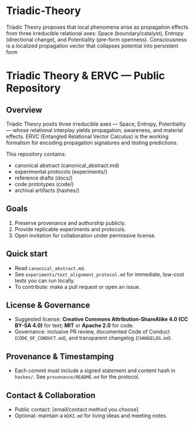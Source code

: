 # Triadic-Theory
Triadic Theory proposes that local phenomena arise as propagation effects from three irreducible relational axes: Space (boundary/catalyst), Entropy (directional change), and Potentiality (pre-form openness). Consciousness is a localized propagation vector that collapses potential into persistent form
# Triadic Theory & ERVC — Public Repository

## Overview
Triadic Theory posits three irreducible axes — Space, Entropy, Potentiality — whose relational interplay yields propagation, awareness, and material effects. ERVC (Entangled Relational Vector Calculus) is the working formalism for encoding propagation signatures and testing predictions.

This repository contains:
- canonical abstract (canonical_abstract.md)
- experimental protocols (experiments/)
- reference drafts (docs/)
- code prototypes (code/)
- archival artifacts (hashes/)

## Goals
1. Preserve provenance and authorship publicly.
2. Provide replicable experiments and protocols.
3. Open invitation for collaboration under permissive license.

## Quick start
- Read `canonical_abstract.md`.
- See `experiments/text_alignment_protocol.md` for immediate, low-cost tests you can run locally.
- To contribute: make a pull request or open an issue.

## License & Governance
- Suggested license: **Creative Commons Attribution-ShareAlike 4.0 (CC BY-SA 4.0)** for text; **MIT** or **Apache 2.0** for code.
- Governance: inclusive PR review, documented Code of Conduct (`CODE_OF_CONDUCT.md`), and transparent changelog (`CHANGELOG.md`).

## Provenance & Timestamping
- Each commit must include a signed statement and content hash in `hashes/`. See `provenance/README.md` for the protocol.

## Contact & Collaboration
- Public contact: [email/contact method you choose]
- Optional: maintain a `WIKI.md` for living ideas and meeting notes.
